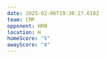 ```yaml
---
date: 2025-02-06T19:30:27.618Z
team: CMP
opponent: HRN
location: H
homeScore: "5"
awayScore: "4"
---
```

